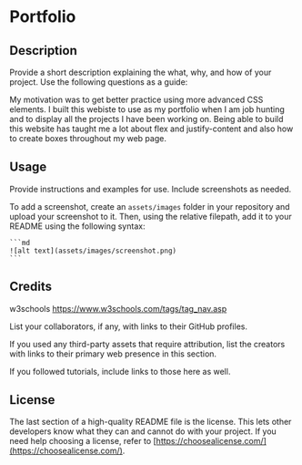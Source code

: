 # Portfolio

## Description

Provide a short description explaining the what, why, and how of your project. Use the following questions as a guide:


My motivation was to get better practice using more advanced CSS elements. I built this webiste to use as my portfolio when I am job hunting and to display all the projects I have been working on. Being able to build this website has taught me a lot about flex and justify-content and also how to create boxes throughout my web page.

## Usage





Provide instructions and examples for use. Include screenshots as needed.

To add a screenshot, create an `assets/images` folder in your repository and upload your screenshot to it. Then, using the relative filepath, add it to your README using the following syntax:

    ```md
    ![alt text](assets/images/screenshot.png)
    ```

## Credits

w3schools
https://www.w3schools.com/tags/tag_nav.asp

List your collaborators, if any, with links to their GitHub profiles.

If you used any third-party assets that require attribution, list the creators with links to their primary web presence in this section.

If you followed tutorials, include links to those here as well.

## License

The last section of a high-quality README file is the license. This lets other developers know what they can and cannot do with your project. If you need help choosing a license, refer to [https://choosealicense.com/](https://choosealicense.com/).

